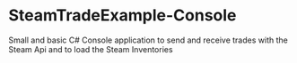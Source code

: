 # SteamTradeExample-Console
Small and basic C# Console application to send and receive trades with the Steam Api and to load the Steam Inventories
